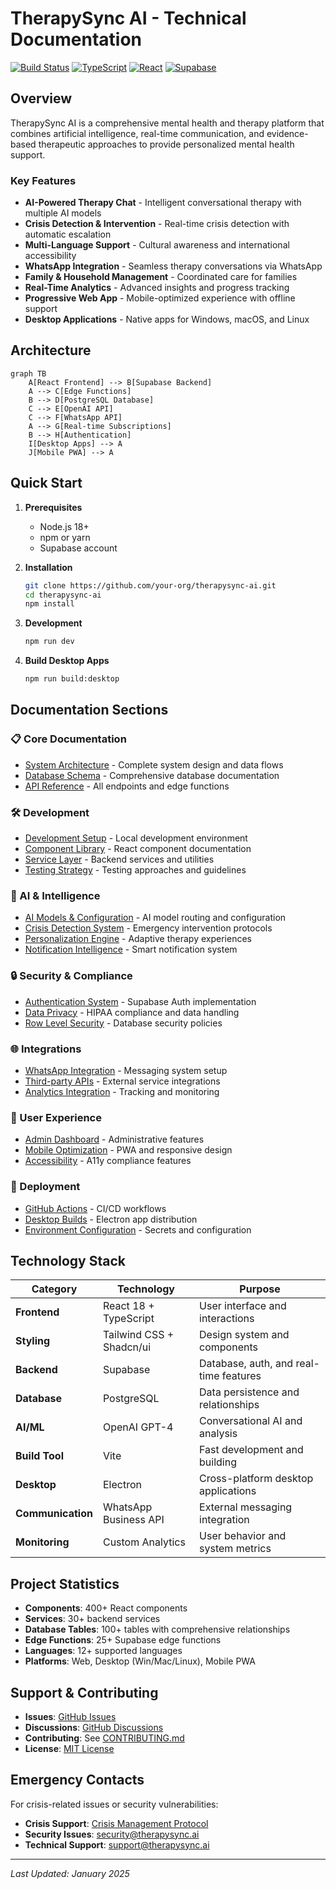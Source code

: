 # TherapySync AI - Technical Documentation

[![Build Status](https://github.com/your-org/therapysync-ai/workflows/build/badge.svg)](https://github.com/your-org/therapysync-ai/actions)
[![TypeScript](https://img.shields.io/badge/TypeScript-007ACC?style=flat&logo=typescript&logoColor=white)](https://www.typescriptlang.org/)
[![React](https://img.shields.io/badge/React-20232A?style=flat&logo=react&logoColor=61DAFB)](https://reactjs.org/)
[![Supabase](https://img.shields.io/badge/Supabase-3ECF8E?style=flat&logo=supabase&logoColor=white)](https://supabase.com/)

## Overview

TherapySync AI is a comprehensive mental health and therapy platform that combines artificial intelligence, real-time communication, and evidence-based therapeutic approaches to provide personalized mental health support.

### Key Features

- **AI-Powered Therapy Chat** - Intelligent conversational therapy with multiple AI models
- **Crisis Detection & Intervention** - Real-time crisis detection with automatic escalation
- **Multi-Language Support** - Cultural awareness and international accessibility
- **WhatsApp Integration** - Seamless therapy conversations via WhatsApp
- **Family & Household Management** - Coordinated care for families
- **Real-Time Analytics** - Advanced insights and progress tracking
- **Progressive Web App** - Mobile-optimized experience with offline support
- **Desktop Applications** - Native apps for Windows, macOS, and Linux

## Architecture

```mermaid
graph TB
    A[React Frontend] --> B[Supabase Backend]
    A --> C[Edge Functions]
    B --> D[PostgreSQL Database]
    C --> E[OpenAI API]
    C --> F[WhatsApp API]
    A --> G[Real-time Subscriptions]
    B --> H[Authentication]
    I[Desktop Apps] --> A
    J[Mobile PWA] --> A
```

## Quick Start

1. **Prerequisites**
   - Node.js 18+
   - npm or yarn
   - Supabase account

2. **Installation**
   ```bash
   git clone https://github.com/your-org/therapysync-ai.git
   cd therapysync-ai
   npm install
   ```

3. **Development**
   ```bash
   npm run dev
   ```

4. **Build Desktop Apps**
   ```bash
   npm run build:desktop
   ```

## Documentation Sections

### 📋 Core Documentation
- [System Architecture](./architecture/README.md) - Complete system design and data flows
- [Database Schema](./database/README.md) - Comprehensive database documentation
- [API Reference](./api/README.md) - All endpoints and edge functions

### 🛠 Development
- [Development Setup](./development/setup.md) - Local development environment
- [Component Library](./components/README.md) - React component documentation
- [Service Layer](./services/README.md) - Backend services and utilities
- [Testing Strategy](./development/testing.md) - Testing approaches and guidelines

### 🧠 AI & Intelligence
- [AI Models & Configuration](./ai/README.md) - AI model routing and configuration
- [Crisis Detection System](./ai/crisis-detection.md) - Emergency intervention protocols
- [Personalization Engine](./ai/personalization.md) - Adaptive therapy experiences
- [Notification Intelligence](./ai/notifications.md) - Smart notification system

### 🔒 Security & Compliance
- [Authentication System](./security/auth.md) - Supabase Auth implementation
- [Data Privacy](./security/privacy.md) - HIPAA compliance and data handling
- [Row Level Security](./security/rls.md) - Database security policies

### 🌐 Integrations
- [WhatsApp Integration](./integrations/whatsapp.md) - Messaging system setup
- [Third-party APIs](./integrations/apis.md) - External service integrations
- [Analytics Integration](./integrations/analytics.md) - Tracking and monitoring

### 📱 User Experience
- [Admin Dashboard](./ux/admin.md) - Administrative features
- [Mobile Optimization](./ux/mobile.md) - PWA and responsive design
- [Accessibility](./ux/accessibility.md) - A11y compliance features

### 🚀 Deployment
- [GitHub Actions](./deployment/github-actions.md) - CI/CD workflows
- [Desktop Builds](./deployment/desktop.md) - Electron app distribution
- [Environment Configuration](./deployment/environment.md) - Secrets and configuration

## Technology Stack

| Category | Technology | Purpose |
|----------|------------|---------|
| **Frontend** | React 18 + TypeScript | User interface and interactions |
| **Styling** | Tailwind CSS + Shadcn/ui | Design system and components |
| **Backend** | Supabase | Database, auth, and real-time features |
| **Database** | PostgreSQL | Data persistence and relationships |
| **AI/ML** | OpenAI GPT-4 | Conversational AI and analysis |
| **Build Tool** | Vite | Fast development and building |
| **Desktop** | Electron | Cross-platform desktop applications |
| **Communication** | WhatsApp Business API | External messaging integration |
| **Monitoring** | Custom Analytics | User behavior and system metrics |

## Project Statistics

- **Components**: 400+ React components
- **Services**: 30+ backend services
- **Database Tables**: 100+ tables with comprehensive relationships
- **Edge Functions**: 25+ Supabase edge functions
- **Languages**: 12+ supported languages
- **Platforms**: Web, Desktop (Win/Mac/Linux), Mobile PWA

## Support & Contributing

- **Issues**: [GitHub Issues](https://github.com/your-org/therapysync-ai/issues)
- **Discussions**: [GitHub Discussions](https://github.com/your-org/therapysync-ai/discussions)
- **Contributing**: See [CONTRIBUTING.md](../CONTRIBUTING.md)
- **License**: [MIT License](../LICENSE)

## Emergency Contacts

For crisis-related issues or security vulnerabilities:
- **Crisis Support**: [Crisis Management Protocol](./security/crisis-protocol.md)
- **Security Issues**: security@therapysync.ai
- **Technical Support**: support@therapysync.ai

---

*Last Updated: January 2025*